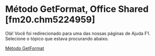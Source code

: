 
# Método GetFormat, Office Shared [fm20.chm5224959]

Olá! Você foi redirecionado para uma das nossas páginas de Ajuda F1. Selecione o tópico que estava procurando abaixo.

[Método GetFormat](http://msdn.microsoft.com/library/4d056545-08c6-ef03-2980-1db42b01e6c9%28Office.15%29.aspx)
